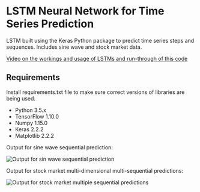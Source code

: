 # LSTM Neural Network for Time Series Prediction

LSTM built using the Keras Python package to predict time series steps and sequences. Includes sine wave and stock market data.


[Video on the workings and usage of LSTMs and run-through of this code](https://www.youtube.com/watch?v=2np77NOdnwk)

## Requirements

Install requirements.txt file to make sure correct versions of libraries are being used.

* Python 3.5.x
* TensorFlow 1.10.0
* Numpy 1.15.0
* Keras 2.2.2
* Matplotlib 2.2.2

Output for sine wave sequential prediction:

![Output for sin wave sequential prediction](https://www.altumintelligence.com/assets/time-series-prediction-using-lstm-deep-neural-networks/sinwave_full_seq.png)

Output for stock market multi-dimensional multi-sequential predictions:

![Output for stock market multiple sequential predictions](https://www.altumintelligence.com/assets/time-series-prediction-using-lstm-deep-neural-networks/sp500_multi_2d.png)
